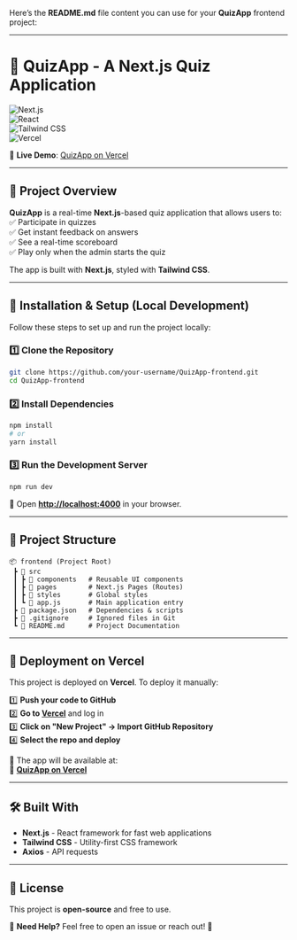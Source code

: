Here’s the **README.md** file content you can use for your **QuizApp** frontend project:  

---

# 🧠 QuizApp - A Next.js Quiz Application  

![Next.js](https://img.shields.io/badge/Next.js-000000?style=for-the-badge&logo=nextdotjs&logoColor=white)  
![React](https://img.shields.io/badge/React-20232A?style=for-the-badge&logo=react&logoColor=61DAFB)  
![Tailwind CSS](https://img.shields.io/badge/Tailwind%20CSS-38B2AC?style=for-the-badge&logo=tailwind-css&logoColor=white)  
![Vercel](https://img.shields.io/badge/Vercel-000000?style=for-the-badge&logo=vercel&logoColor=white)  

🚀 **Live Demo**: [QuizApp on Vercel](https://quizz-app-frontend-nine.vercel.app/)  

---

## **📌 Project Overview**  
**QuizApp** is a real-time **Next.js**-based quiz application that allows users to:  
✅ Participate in quizzes  
✅ Get instant feedback on answers  
✅ See a real-time scoreboard  
✅ Play only when the admin starts the quiz  

The app is built with **Next.js**, styled with **Tailwind CSS**.

---

## **🔧 Installation & Setup (Local Development)**  
Follow these steps to set up and run the project locally:

### **1️⃣ Clone the Repository**
```bash
git clone https://github.com/your-username/QuizApp-frontend.git
cd QuizApp-frontend
```

### **2️⃣ Install Dependencies**
```bash
npm install
# or
yarn install
```

### **3️⃣ Run the Development Server**
```bash
npm run dev
```
🔗 Open **[http://localhost:4000](http://localhost:4000)** in your browser.

---

## **📂 Project Structure**  
```
📦 frontend (Project Root)
 ┣ 📂 src
 ┃ ┣ 📂 components   # Reusable UI components
 ┃ ┣ 📂 pages        # Next.js Pages (Routes)
 ┃ ┣ 📂 styles       # Global styles
 ┃ ┗ 📜 app.js       # Main application entry
 ┣ 📜 package.json   # Dependencies & scripts
 ┣ 📜 .gitignore     # Ignored files in Git
 ┗ 📜 README.md      # Project Documentation
```

---

## **🚀 Deployment on Vercel**  
This project is deployed on **Vercel**. To deploy it manually:  

1️⃣ **Push your code to GitHub**  
2️⃣ **Go to [Vercel](https://vercel.com/)** and log in  
3️⃣ **Click on "New Project" → Import GitHub Repository**  
4️⃣ **Select the repo and deploy**  

🎯 The app will be available at:  
🔗 **[QuizApp on Vercel](https://quizz-app-frontend-nine.vercel.app/)**  

---

## **🛠 Built With**
- **Next.js** - React framework for fast web applications  
- **Tailwind CSS** - Utility-first CSS framework  
- **Axios** - API requests  

---

## **📜 License**  
This project is **open-source** and free to use.  

📧 **Need Help?** Feel free to open an issue or reach out! 🚀